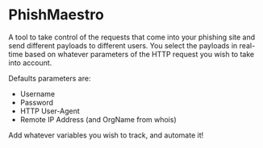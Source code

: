 # PhishMaestro
A tool to take control of the requests that come into your phishing site and send different payloads to different users. You select the payloads in real-time based on whatever parameters of the HTTP request you wish to take into account.

Defaults parameters are:
- Username
- Password
- HTTP User-Agent
- Remote IP Address (and OrgName from whois)

Add whatever variables you wish to track, and automate it!
